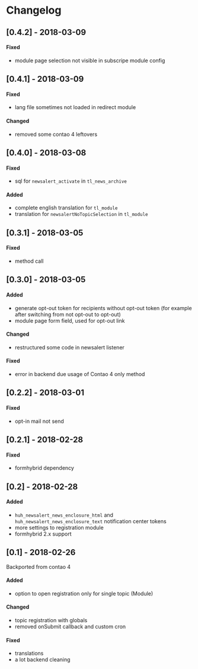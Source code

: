 # Changelog

## [0.4.2] - 2018-03-09

#### Fixed
* module page selection not visible in subscripe module config

## [0.4.1] - 2018-03-09

#### Fixed
* lang file sometimes not loaded in redirect module

#### Changed
* removed some contao 4 leftovers

## [0.4.0] - 2018-03-08

#### Fixed
* sql for `newsalert_activate` in `tl_news_archive`

#### Added
* complete english translation for `tl_module`
* translation for `newsalertNoTopicSelection` in `tl_module`

## [0.3.1] - 2018-03-05

#### Fixed
* method call

## [0.3.0] - 2018-03-05

#### Added
* generate opt-out token for recipients without opt-out token (for example after switching from not opt-out to opt-out)
* module page form field, used for opt-out link

#### Changed
* restructured some code in newsalert listener

#### Fixed
* error in backend due usage of Contao 4 only method

## [0.2.2] - 2018-03-01

#### Fixed
* opt-in mail not send

## [0.2.1] - 2018-02-28

#### Fixed
* formhybrid dependency

## [0.2] - 2018-02-28

#### Added
* `huh_newsalert_news_enclosure_html` and `huh_newsalert_news_enclosure_text` notification center tokens
* more settings to registration module
* formhybrid 2.x support

## [0.1] - 2018-02-26
Backported from contao 4

#### Added
* option to open registration only for single topic (Module)

#### Changed
* topic registration with globals
* removed onSubmit callback and custom cron

#### Fixed
* translations
* a lot backend cleaning
